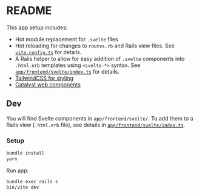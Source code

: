 # README

This app setup includes:

- Hot module replacement for `.svelte` files
- Hot reloading for changes to `routes.rb` and Rails view files. See [`vite.config.ts`](https://github.com/joekrump/svelte-rails/blob/b62219c0e71d614b8d5f7c398e47e3efb47244e6/vite.config.ts) for details.
- A Rails helper to allow for easy addition of `.svelte` components into `.html.erb` templates using `<svelte-*>` syntax. See [`app/frontend/svelte/index.ts`](https://github.com/joekrump/svelte-rails/blob/c08b917c80eacffe38b668bdb156160ffe7718a6/app/frontend/svelte/index.ts) for details.
- [TailwindCSS for styling](https://tailwindcss.com)
- [Catalyst web components](https://github.github.io/catalyst/)

## Dev

You will find Svelte components in `app/frontend/svelte/`. To add them to a Rails view (`.html.erb` file), see details in [`app/frontend/svelte/index.ts`](https://github.com/joekrump/svelte-rails/blob/c08b917c80eacffe38b668bdb156160ffe7718a6/app/frontend/svelte/index.ts).
### Setup

```bash
bundle install
yarn
```

Run app:
```bash
bundle exec rails s
bin/vite dev
```
